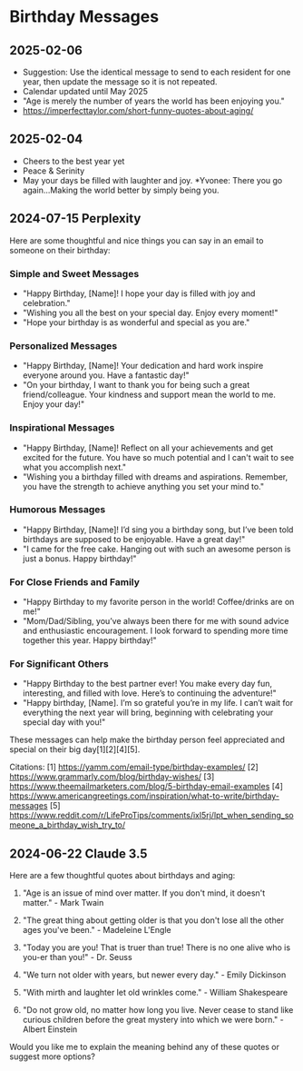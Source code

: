 # Birthday Messages


## 2025-02-06

* Suggestion: Use the identical message to send to each resident for one year, then update the message so it is not repeated.
* Calendar updated until May 2025
* "Age is merely the number of years the world has been enjoying you."
* https://imperfecttaylor.com/short-funny-quotes-about-aging/

## 2025-02-04

* Cheers to the best year yet
* Peace & Serinity
* May your days be filled with laughter and joy.
*Yvonee:  There you go again...Making the world better by simply being you.
## 2024-07-15 Perplexity

Here are some thoughtful and nice things you can say in an email to someone on their birthday:

### Simple and Sweet Messages
* "Happy Birthday, [Name]! I hope your day is filled with joy and celebration."
* "Wishing you all the best on your special day. Enjoy every moment!"
* "Hope your birthday is as wonderful and special as you are."

### Personalized Messages
* "Happy Birthday, [Name]! Your dedication and hard work inspire everyone around you. Have a fantastic day!"
* "On your birthday, I want to thank you for being such a great friend/colleague. Your kindness and support mean the world to me. Enjoy your day!"

### Inspirational Messages
* "Happy Birthday, [Name]! Reflect on all your achievements and get excited for the future. You have so much potential and I can't wait to see what you accomplish next."
* "Wishing you a birthday filled with dreams and aspirations. Remember, you have the strength to achieve anything you set your mind to."

### Humorous Messages
* "Happy Birthday, [Name]! I’d sing you a birthday song, but I’ve been told birthdays are supposed to be enjoyable. Have a great day!"
* "I came for the free cake. Hanging out with such an awesome person is just a bonus. Happy birthday!"

### For Close Friends and Family
* "Happy Birthday to my favorite person in the world! Coffee/drinks are on me!"
* "Mom/Dad/Sibling, you’ve always been there for me with sound advice and enthusiastic encouragement. I look forward to spending more time together this year. Happy birthday!"

### For Significant Others
* "Happy Birthday to the best partner ever! You make every day fun, interesting, and filled with love. Here’s to continuing the adventure!"
* "Happy birthday, [Name]. I’m so grateful you’re in my life. I can’t wait for everything the next year will bring, beginning with celebrating your special day with you!"

These messages can help make the birthday person feel appreciated and special on their big day[1][2][4][5].

Citations:
[1] https://yamm.com/email-type/birthday-examples/
[2] https://www.grammarly.com/blog/birthday-wishes/
[3] https://www.theemailmarketers.com/blog/5-birthday-email-examples
[4] https://www.americangreetings.com/inspiration/what-to-write/birthday-messages
[5] https://www.reddit.com/r/LifeProTips/comments/ixl5rj/lpt_when_sending_someone_a_birthday_wish_try_to/

## 2024-06-22 Claude 3.5

Here are a few thoughtful quotes about birthdays and aging:

1. "Age is an issue of mind over matter. If you don't mind, it doesn't matter." - Mark Twain

2. "The great thing about getting older is that you don't lose all the other ages you've been." - Madeleine L'Engle

3. "Today you are you! That is truer than true! There is no one alive who is you-er than you!" - Dr. Seuss

4. "We turn not older with years, but newer every day." - Emily Dickinson

5. "With mirth and laughter let old wrinkles come." - William Shakespeare

6. "Do not grow old, no matter how long you live. Never cease to stand like curious children before the great mystery into which we were born." - Albert Einstein

Would you like me to explain the meaning behind any of these quotes or suggest more options?


